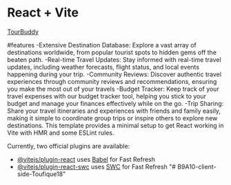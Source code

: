 # React + Vite
[TourBuddy](https://tourism-management-syste-24e9b.web.app/)

#features
-Extensive Destination Database: Explore a vast array of destinations worldwide, from popular tourist spots to hidden gems off the beaten path.
-Real-time Travel Updates: Stay informed with real-time travel updates, including weather forecasts, flight status, and local events happening during your trip.
-Community Reviews: Discover authentic travel experiences through community reviews and recommendations, ensuring you make the most out of your travels
-Budget Tracker: Keep track of your travel expenses with our budget tracker tool, helping you stick to your budget and manage your finances effectively while on the go.
-Trip Sharing: Share your travel itineraries and experiences with friends and family easily, making it simple to coordinate group trips or inspire others to explore new destinations.
This template provides a minimal setup to get React working in Vite with HMR and some ESLint rules.

Currently, two official plugins are available:

- [@vitejs/plugin-react](https://github.com/vitejs/vite-plugin-react/blob/main/packages/plugin-react/README.md) uses [Babel](https://babeljs.io/) for Fast Refresh
- [@vitejs/plugin-react-swc](https://github.com/vitejs/vite-plugin-react-swc) uses [SWC](https://swc.rs/) for Fast Refresh
"# B9A10-client-side-Toufique18" 
